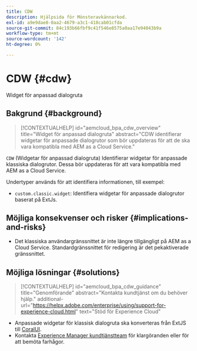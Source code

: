 ```yaml
---
title: CDW
description: Hjälpsida för Mönsteravkännarkod.
exl-id: a9e9dae8-0aa2-4679-a3c1-418cab01cfda
source-git-commit: 84c193b66fbf9c41f546e8575a0aa17e94043b9a
workflow-type: tm+mt
source-wordcount: '142'
ht-degree: 0%

---
```


# CDW {#cdw}

Widget för anpassad dialogruta

## Bakgrund {#background}

>[!CONTEXTUALHELP]
>id="aemcloud_bpa_cdw_overview"
>title="Widget för anpassad dialogruta"
>abstract="CDW identifierar widgetar för anpassade dialogrutor som bör uppdateras för att de ska vara kompatibla med AEM as a Cloud Service."

`CDW`  (Widgetar för anpassad dialogruta) Identifierar widgetar för anpassade klassiska dialogrutor. Dessa bör uppdateras för att vara kompatibla med AEM as a Cloud Service.

Undertyper används för att identifiera informationen, till exempel:

* `custom.classic.widget`: Identifiera widgetar för anpassade dialogrutor baserat på ExtJs.

## Möjliga konsekvenser och risker {#implications-and-risks}

* Det klassiska användargränssnittet är inte längre tillgängligt på AEM as a Cloud Service. Standardgränssnittet för redigering är det pekaktiverade gränssnittet.

## Möjliga lösningar {#solutions}

>[!CONTEXTUALHELP]
>id="aemcloud_bpa_cdw_guidance"
>title="Genomförande"
>abstract="Kontakta kundtjänst om du behöver hjälp."
>additional-url="https://helpx.adobe.com/enterprise/using/support-for-experience-cloud.html" text="Stöd för Experience Cloud"

* Anpassade widgetar för klassisk dialogruta ska konverteras från ExtJS till [CoralUI](https://developer.adobe.com/experience-manager/reference-materials/6-5/coral-ui/coralui3/getting-started.html).
* Kontakta [Experience Manager kundtjänstteam](https://helpx.adobe.com/enterprise/using/support-for-experience-cloud.html) för klargöranden eller för att bemöta farhågor.
